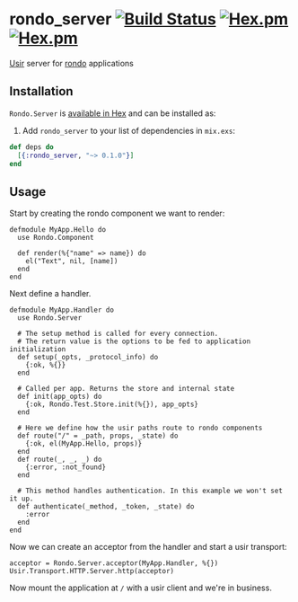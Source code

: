 # rondo_server [![Build Status](https://travis-ci.org/exstruct/rondo_server.svg?branch=master)](https://travis-ci.org/exstruct/rondo_server) [![Hex.pm](https://img.shields.io/hexpm/v/rondo_server.svg?style=flat-square)](https://hex.pm/packages/rondo_server) [![Hex.pm](https://img.shields.io/hexpm/dt/rondo_server.svg?style=flat-square)](https://hex.pm/packages/rondo_server)

[Usir](https://github.com/usir) server for [rondo](https://github.com/extruct/rondo) applications

## Installation

`Rondo.Server` is [available in Hex](https://hex.pm/docs/publish) and can be installed as:

  1. Add `rondo_server` to your list of dependencies in `mix.exs`:

```elixir
def deps do
  [{:rondo_server, "~> 0.1.0"}]
end
```

## Usage

Start by creating the rondo component we want to render:

```
defmodule MyApp.Hello do
  use Rondo.Component

  def render(%{"name" => name}) do
    el("Text", nil, [name])
  end
end
```

Next define a handler.

```
defmodule MyApp.Handler do
  use Rondo.Server

  # The setup method is called for every connection.
  # The return value is the options to be fed to application initialization
  def setup(_opts, _protocol_info) do
    {:ok, %{}}
  end

  # Called per app. Returns the store and internal state
  def init(app_opts) do
    {:ok, Rondo.Test.Store.init(%{}), app_opts}
  end

  # Here we define how the usir paths route to rondo components
  def route("/" = _path, props, _state) do
    {:ok, el(MyApp.Hello, props)}
  end
  def route(_, _, _) do
    {:error, :not_found}
  end

  # This method handles authentication. In this example we won't set it up.
  def authenticate(_method, _token, _state) do
    :error
  end
end
```

Now we can create an acceptor from the handler and start a usir transport:

```
acceptor = Rondo.Server.acceptor(MyApp.Handler, %{})
Usir.Transport.HTTP.Server.http(acceptor)
```

Now mount the application at `/` with a usir client and we're in business.
